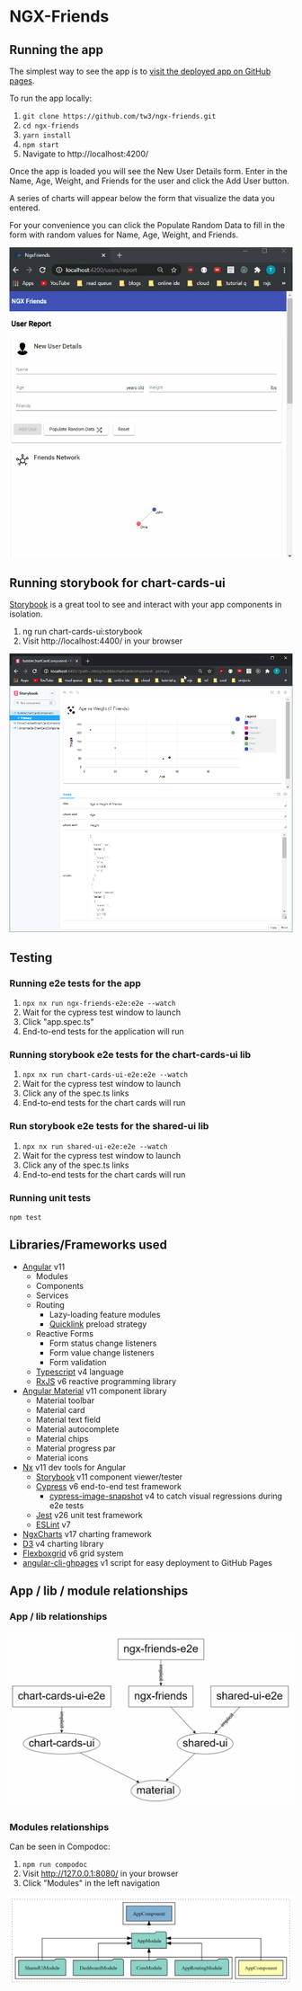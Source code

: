 # NGX-Friends

## Running the app

The simplest way to see the app is to [visit the deployed app on GitHub pages](https://tw3.github.io/ngx-friends/).

To run the app locally:

1. `git clone https://github.com/tw3/ngx-friends.git`
2. `cd ngx-friends`
3. `yarn install`
4. `npm start`
5. Navigate to http://localhost:4200/

Once the app is loaded you will see the New User Details form. Enter in the Name, Age, Weight, and Friends for the user
and click the Add User button.

A series of charts will appear below the form that visualize the data you entered.

For your convenience you can click the Populate Random Data to fill in the form with random values for Name, Age,
Weight, and Friends.

![NGX Friends Demo](https://raw.githubusercontent.com/tw3/ngx-friends/master/doc/images/ngx-friends-demo.gif)

## Running storybook for chart-cards-ui

[Storybook](https://storybook.js.org/) is a great tool to see and interact with your app components in isolation.

1. ng run chart-cards-ui:storybook
2. Visit http://localhost:4400/ in your browser

![Storybook Demo](https://raw.githubusercontent.com/tw3/ngx-friends/master/doc/images/storybook_bubblechart.png)

## Testing

### Running e2e tests for the app

1. `npx nx run ngx-friends-e2e:e2e --watch`
2. Wait for the cypress test window to launch
3. Click "app.spec.ts"
4. End-to-end tests for the application will run

### Running storybook e2e tests for the chart-cards-ui lib

1. `npx nx run chart-cards-ui-e2e:e2e --watch`
2. Wait for the cypress test window to launch
3. Click any of the spec.ts links
4. End-to-end tests for the chart cards will run

### Run storybook e2e tests for the shared-ui lib

1. `npx nx run shared-ui-e2e:e2e --watch`
2. Wait for the cypress test window to launch
3. Click any of the spec.ts links
4. End-to-end tests for the chart cards will run

### Running unit tests

```
npm test
```

## Libraries/Frameworks used

- [Angular](https://angular.io/) v11
  - Modules
  - Components
  - Services
  - Routing
    - Lazy-loading feature modules
    - [Quicklink](https://github.com/mgechev/ngx-quicklink) preload strategy
  - Reactive Forms
    - Form status change listeners
    - Form value change listeners
    - Form validation
  - [Typescript](https://www.typescriptlang.org/) v4 language
  - [RxJS](https://rxjs-dev.firebaseapp.com/guide/overview) v6 reactive programming library
- [Angular Material](https://material.angular.io/) v11 component library
  - Material toolbar
  - Material card
  - Material text field
  - Material autocomplete
  - Material chips
  - Material progress par
  - Material icons
- [Nx](https://nx.dev/angular) v11 dev tools for Angular
  - [Storybook](https://storybook.js.org/) v11 component viewer/tester
  - [Cypress](https://www.cypress.io/) v6 end-to-end test framework
    - [cypress-image-snapshot](https://github.com/jaredpalmer/cypress-image-snapshot) v4 to catch visual regressions
      during e2e tests
  - [Jest](https://jestjs.io/) v26 unit test framework
  - [ESLint](https://eslint.org/) v7
- [NgxCharts](https://swimlane.github.io/ngx-charts/) v17 charting framework
- [D3](https://d3js.org/) v4 charting library
- [Flexboxgrid](http://flexboxgrid.com/) v6 grid system
- [angular-cli-ghpages](https://medium.com/faun/host-angular-app-for-free-8a443d324cda) v1 script for easy deployment to
  GitHub Pages

## App / lib / module relationships

### App / lib relationships

![NGX Friends NX Dependencies](https://raw.githubusercontent.com/tw3/ngx-friends/master/doc/images/nx-dep-graph.png)

### Modules relationships

Can be seen in Compodoc:

1. `npm run compodoc`
2. Visit http://127.0.0.1:8080/ in your browser
3. Click "Modules" in the left navigation

![Compodoc Screenshot](https://raw.githubusercontent.com/tw3/ngx-friends/master/doc/images/compodoc_AppModule.png)

